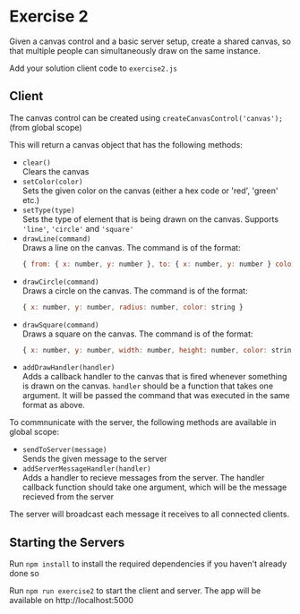 # Exercise 2

Given a canvas control and a basic server setup, create a shared canvas, so that multiple people can simultaneously draw on the same instance.

Add your solution client code to `exercise2.js`

## Client

The canvas control can be created using `createCanvasControl('canvas');` (from global scope)

This will return a canvas object that has the following methods:

- `clear()`  
  Clears the canvas
- `setColor(color)`  
  Sets the given color on the canvas (either a hex code or 'red', 'green' etc.)
- `setType(type)`  
  Sets the type of element that is being drawn on the canvas. Supports `'line'`, `'circle'` and `'square'`
- `drawLine(command)`  
  Draws a line on the canvas. The command is of the format:
  ```javascript
  { from: { x: number, y: number }, to: { x: number, y: number } color: string }
  ```
- `drawCircle(command)`  
  Draws a circle on the canvas. The command is of the format:
  ```javascript
  { x: number, y: number, radius: number, color: string }
  ```
- `drawSquare(command)`  
  Draws a square on the canvas. The command is of the format:
  ```javascript
  { x: number, y: number, width: number, height: number, color: string }
  ```
- `addDrawHandler(handler)`  
  Adds a callback handler to the canvas that is fired whenever something is drawn on the canvas. `handler` should be a function that takes one argument. It will be passed the command that was executed in the same format as above.

To commnunicate with the server, the following methods are available in global scope:

- `sendToServer(message)`  
  Sends the given message to the server
- `addServerMessageHandler(handler)`  
  Adds a handler to recieve messages from the server. The handler callback function should take one argument, which will be the message recieved from the server

The server will broadcast each message it receives to all connected clients.

## Starting the Servers

Run `npm install` to install the required dependencies if you haven't already done so

Run `npm run exercise2` to start the client and server. The app will be available on http://localhost:5000

